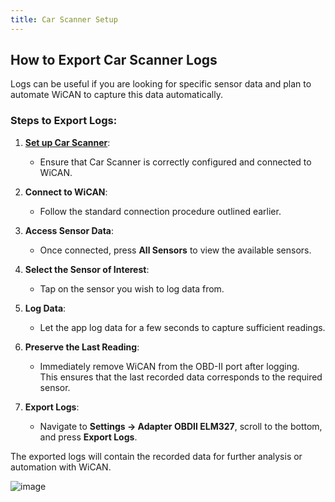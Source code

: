 ```yaml
---
title: Car Scanner Setup
---
```


## How to Export Car Scanner Logs

Logs can be useful if you are looking for specific sensor data and plan to automate WiCAN to capture this data automatically.

### Steps to Export Logs:
1. **[Set up Car Scanner](https://meatpihq.github.io/wican-fw/car_scanner/usage)**:
   - Ensure that Car Scanner is correctly configured and connected to WiCAN.

2. **Connect to WiCAN**:
   - Follow the standard connection procedure outlined earlier.

3. **Access Sensor Data**:
   - Once connected, press **All Sensors** to view the available sensors.

4. **Select the Sensor of Interest**:
   - Tap on the sensor you wish to log data from.

5. **Log Data**:
   - Let the app log data for a few seconds to capture sufficient readings.

6. **Preserve the Last Reading**:
   - Immediately remove WiCAN from the OBD-II port after logging.  
     This ensures that the last recorded data corresponds to the required sensor.

7. **Export Logs**:
   - Navigate to **Settings -> Adapter OBDII ELM327**, scroll to the bottom, and press **Export Logs**.

The exported logs will contain the recorded data for further analysis or automation with WiCAN.

![image](/car_scanner/car_scanner_export.png)
